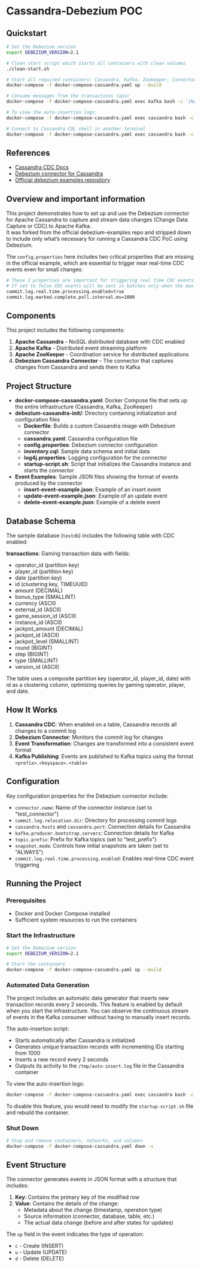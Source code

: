 # Cassandra-Debezium POC

## Quickstart
```bash
# Set the Debezium version
export DEBEZIUM_VERSION=2.1

# Clean start script which starts all containers with clean volumes
./clean-start.sh

# Start all required containers: Cassandra, Kafka, Zookeeper, Connector
docker-compose -f docker-compose-cassandra.yaml up --build

# Consume messages from the transactions topic
docker-compose -f docker-compose-cassandra.yaml exec kafka bash -c '/kafka/bin/kafka-console-consumer.sh --bootstrap-server kafka:9092 --from-beginning --property print.key=true --topic test_prefix.testdb.transactions'

# To view the auto-insertion logs:
docker-compose -f docker-compose-cassandra.yaml exec cassandra bash -c 'tail -f /tmp/auto-insert.log'

# Connect to Cassandra CQL shell in another terminal
docker-compose -f docker-compose-cassandra.yaml exec cassandra bash -c 'cqlsh --keyspace=testdb'
```

## References 
- [Cassandra CDC Docs](https://cassandra.apache.org/doc/latest/cassandra/managing/operating/cdc.html)
- [Debezium connector for Cassandra](https://debezium.io/documentation/reference/stable/connectors/cassandra.html)
- [Official debezium examples repository](https://github.com/debezium/debezium-examples/blob/main/tutorial/README.md#using-cassandra)

## Overview and important information

This project demonstrates how to set up and use the Debezium connector for Apache Cassandra to capture and stream data changes (Change Data Capture or CDC) to Apache Kafka. <br>
It was forked from the official debezium-examples repo and stripped down to include only what’s necessary for running a Cassandra CDC PoC using Debezium.

The `config.properties` here includes two critical properties that are missing in the official example, which are essential to trigger near real-time CDC events even for small changes:

```bash
# These 2 properties are important for triggering real time CDC events.
# If set to false CDC events will be sent in batches only when the max batch size is reached.
commit.log.real.time.processing.enabled=true
commit.log.marked.complete.poll.interval.ms=1000
```

## Components

This project includes the following components:

1. **Apache Cassandra** - NoSQL distributed database with CDC enabled
2. **Apache Kafka** - Distributed event streaming platform
3. **Apache ZooKeeper** - Coordination service for distributed applications
4. **Debezium Cassandra Connector** - The connector that captures changes from Cassandra and sends them to Kafka

## Project Structure

- **docker-compose-cassandra.yaml**: Docker Compose file that sets up the entire infrastructure (Cassandra, Kafka, ZooKeeper)
- **debezium-cassandra-init/**: Directory containing initialization and configuration files
  - **Dockerfile**: Builds a custom Cassandra image with Debezium connector
  - **cassandra.yaml**: Cassandra configuration file
  - **config.properties**: Debezium connector configuration
  - **inventory.cql**: Sample data schema and initial data
  - **log4j.properties**: Logging configuration for the connector
  - **startup-script.sh**: Script that initializes the Cassandra instance and starts the connector
- **Event Examples**: Sample JSON files showing the format of events produced by the connector
  - **insert-event-example.json**: Example of an insert event
  - **update-event-example.json**: Example of an update event
  - **delete-event-example.json**: Example of a delete event

## Database Schema

The sample database (`testdb`) includes the following table with CDC enabled:

**transactions**: Gaming transaction data with fields:
   - operator_id (partition key)
   - player_id (partition key)
   - date (partition key)
   - id (clustering key, TIMEUUID)
   - amount (DECIMAL)
   - bonus_type (SMALLINT)
   - currency (ASCII)
   - external_id (ASCII)
   - game_session_id (ASCII)
   - instance_id (ASCII)
   - jackpot_amount (DECIMAL)
   - jackpot_id (ASCII)
   - jackpot_level (SMALLINT)
   - round (BIGINT)
   - step (BIGINT)
   - type (SMALLINT)
   - version_id (ASCII)

The table uses a composite partition key (operator_id, player_id, date) with id as a clustering column, optimizing queries by gaming operator, player, and date.

## How It Works

1. **Cassandra CDC**: When enabled on a table, Cassandra records all changes to a commit log
2. **Debezium Connector**: Monitors the commit log for changes
3. **Event Transformation**: Changes are transformed into a consistent event format
4. **Kafka Publishing**: Events are published to Kafka topics using the format `<prefix>.<keyspace>.<table>`

## Configuration

Key configuration properties for the Debezium connector include:

- `connector.name`: Name of the connector instance (set to "test_connector")
- `commit.log.relocation.dir`: Directory for processing commit logs
- `cassandra.hosts` and `cassandra.port`: Connection details for Cassandra
- `kafka.producer.bootstrap.servers`: Connection details for Kafka
- `topic.prefix`: Prefix for Kafka topics (set to "test_prefix")
- `snapshot.mode`: Controls how initial snapshots are taken (set to "ALWAYS")
- `commit.log.real.time.processing.enabled`: Enables real-time CDC event triggering

## Running the Project

### Prerequisites

- Docker and Docker Compose installed
- Sufficient system resources to run the containers

### Start the Infrastructure

```bash
# Set the Debezium version
export DEBEZIUM_VERSION=2.1

# Start the containers
docker-compose -f docker-compose-cassandra.yaml up --build
```

### Automated Data Generation

The project includes an automatic data generator that inserts new transaction records every 2 seconds. This feature is enabled by default when you start the infrastructure. You can observe the continuous stream of events in the Kafka consumer without having to manually insert records.

The auto-insertion script:
- Starts automatically after Cassandra is initialized
- Generates unique transaction records with incrementing IDs starting from 1000
- Inserts a new record every 2 seconds
- Outputs its activity to the `/tmp/auto-insert.log` file in the Cassandra container

To view the auto-insertion logs:
```bash
docker-compose -f docker-compose-cassandra.yaml exec cassandra bash -c 'tail -f /tmp/auto-insert.log'
```

To disable this feature, you would need to modify the `startup-script.sh` file and rebuild the container.

### Shut Down

```bash
# Stop and remove containers, networks, and volumes
docker-compose -f docker-compose-cassandra.yaml down -v
```

## Event Structure

The connector generates events in JSON format with a structure that includes:

1. **Key**: Contains the primary key of the modified row
2. **Value**: Contains the details of the change:
   - Metadata about the change (timestamp, operation type)
   - Source information (connector, database, table, etc.)
   - The actual data change (before and after states for updates)

The `op` field in the event indicates the type of operation:
- `c` - Create (INSERT)
- `u` - Update (UPDATE)
- `d` - Delete (DELETE)
